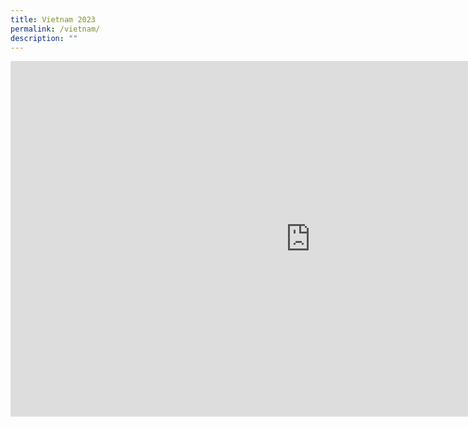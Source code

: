 ```yaml
---
title: Vietnam 2023
permalink: /vietnam/
description: ""
---
```


<iframe allowfullscreen="true" height="569" width="960" frameborder="0" src="https://docs.google.com/presentation/d/e/2PACX-1vQuHalnkHZblb7DJ_m9O0B5aN-yc3bY_hTd7MEeI24wPHSprwAZVts5C-QihDu5-vY8grpCFVEoPGDr/embed?start=true&amp;loop=true&amp;delayms=5000"></iframe>


